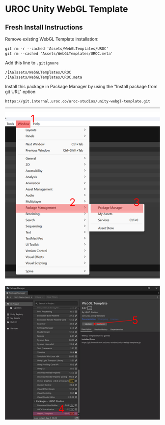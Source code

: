 # UROC Unity WebGL Template

## Fresh Install Instructions
Remove existing WebGL Template installation:
```shell
git rm -r --cached 'Assets/WebGLTemplates/UROC'
git rm --cached 'Assets/WebGLTemplates/UROC.meta'
```

Add this line to `.gitignore`
```gitignore
/[Aa]ssets/WebGLTemplates/UROC
/[Aa]ssets/WebGLTemplates/UROC.meta
```

Install this package in Package Manager by using the "Install package from git URL" option

```
https://git.internal.uroc.co/uroc-studios/unity-webgl-template.git
```


---

<img src="https://raw.githubusercontent.com/uroc-studios/unity-webgl-template/main/how_to_update.png">
